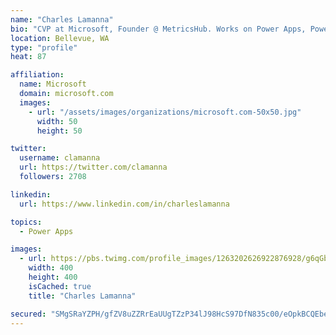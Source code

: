 ```yaml
---
name: "Charles Lamanna"
bio: "CVP at Microsoft, Founder @ MetricsHub. Works on Power Apps, Power Automate, Power Virtual Agent, Common Data Service and Dynamics 365."
location: Bellevue, WA
type: "profile"
heat: 87

affiliation:
  name: Microsoft
  domain: microsoft.com
  images:
    - url: "/assets/images/organizations/microsoft.com-50x50.jpg"
      width: 50
      height: 50

twitter:
  username: clamanna
  url: https://twitter.com/clamanna
  followers: 2708

linkedin:
  url: https://www.linkedin.com/in/charleslamanna

topics:
  - Power Apps

images:
  - url: https://pbs.twimg.com/profile_images/1263202626922876928/g6qGbHZ-_400x400.jpg
    width: 400
    height: 400
    isCached: true
    title: "Charles Lamanna"

secured: "SMgSRaYZPH/gfZV8uZZRrEaUUgTZzP34lJ98HcS97DfN835c00/eOpkBCQEbeAUQMwYbW22MTqwWqM1y6JdyQNYx3ipUGrBIBwQ1JyVoVoinjrNdjfnMinODRVeUbtlQWcVQAFgKKmSM7J13yg4+DGJBjbHbolD0RlYw24ufA+/mbWPyAirKlLbrxFgkmmByH1ARBiZAN0aFE2XqCTHeq1zp6mKItdojeewGneJi8lAUHAJS7Mh1u8nKXkAz1CdxG1DiV0jIkCPgyE1LkqbsOUqQsK7D0+nXctw6YxBfr0ZAPkn9k7DoKTLv8tG4CdvLdPQiLgoMdYxjVVwX1x079UkmyTQvWjka3ZA3ohRAcU+/m1c3MOjLtPCkkPucALM6SN5x8trSmRgvjh69W9SYx7ebwfqZ4pcMYI4ONkY5TSI=;RHUJR3+TjaShdpqYn3u6qw=="
---
```


